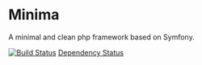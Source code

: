 Minima
======

A minimal and clean php framework based on Symfony.

[![Build Status](https://travis-ci.org/voxsim/minima.svg?branch=master)](https://travis-ci.org/voxsim/minima)
[Dependency Status](https://www.versioneye.com/user/projects/5583e43636386100150002f2/badge.svg)
